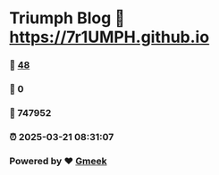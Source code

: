 # Triumph Blog :link: https://7r1UMPH.github.io 
### :page_facing_up: [48](https://7r1UMPH.github.io/tag.html) 
### :speech_balloon: 0 
### :hibiscus: 747952 
### :alarm_clock: 2025-03-21 08:31:07 
### Powered by :heart: [Gmeek](https://github.com/Meekdai/Gmeek)
